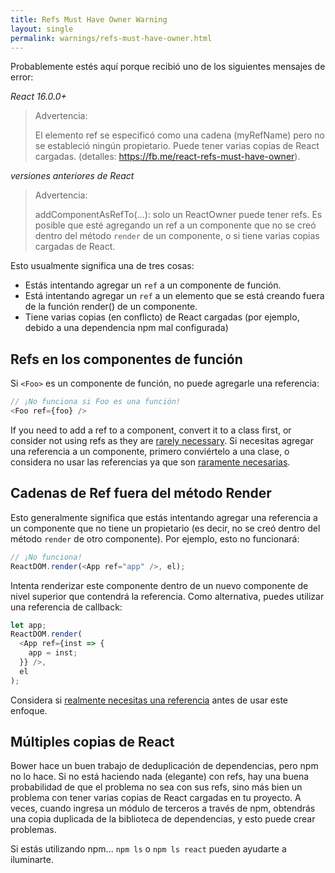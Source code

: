 ```yaml
---
title: Refs Must Have Owner Warning
layout: single
permalink: warnings/refs-must-have-owner.html
---
```


Probablemente estés aquí porque recibió uno de los siguientes mensajes de error:

*React 16.0.0+*
> Advertencia:
>
> El elemento ref se especificó como una cadena (myRefName) pero no se estableció ningún propietario. Puede tener varias copias de React cargadas. (detalles: https://fb.me/react-refs-must-have-owner).

*versiones anteriores de React*
> Advertencia:
>
> addComponentAsRefTo(...): solo un ReactOwner puede tener refs. Es posible que esté agregando un ref a un componente que no se creó dentro del método `render` de un componente, o si tiene varias copias cargadas de React.

Esto usualmente significa una de tres cosas:

- Estás intentando agregar un `ref` a un componente de función.
- Está intentando agregar un `ref` a un elemento que se está creando fuera de la función render() de un componente.
- Tiene varias copias (en conflicto) de React cargadas (por ejemplo, debido a una dependencia npm mal configurada)

## Refs en los componentes de función

Si `<Foo>` es un componente de función, no puede agregarle una referencia:

```js
// ¡No funciona si Foo es una función!
<Foo ref={foo} />
```

If you need to add a ref to a component, convert it to a class first, or consider not using refs as they are [rarely necessary](/docs/refs-and-the-dom.html#when-to-use-refs).
Si necesitas agregar una referencia a un componente, primero conviértelo a una clase, o considera no usar las referencias ya que son [raramente necesarias](/docs/refs-and-the-dom.html#when-to-use-refs).

## Cadenas de Ref fuera del método Render

Esto generalmente significa que estás intentando agregar una referencia a un componente que no tiene un propietario (es decir, no se creó dentro del método `render` de otro componente). Por ejemplo, esto no funcionará:

```js
// ¡No funciona!
ReactDOM.render(<App ref="app" />, el);
```

Intenta renderizar este componente dentro de un nuevo componente de nivel superior que contendrá la referencia. Como alternativa, puedes utilizar una referencia de callback:

```js
let app;
ReactDOM.render(
  <App ref={inst => {
    app = inst;
  }} />,
  el
);
```

Considera si [realmente necesitas una referencia](/docs/refs-and-the-dom.html#when-to-use-refs) antes de usar este enfoque.

## Múltiples copias de React

Bower hace un buen trabajo de deduplicación de dependencias, pero npm no lo hace. Si no está haciendo nada (elegante) con refs, hay una buena probabilidad de que el problema no sea con sus refs, sino más bien un problema con tener varias copias de React cargadas en tu proyecto. A veces, cuando ingresa un módulo de terceros a través de npm, obtendrás una copia duplicada de la biblioteca de dependencias, y esto puede crear problemas.

Si estás utilizando npm... `npm ls` o `npm ls react` pueden ayudarte a iluminarte.
